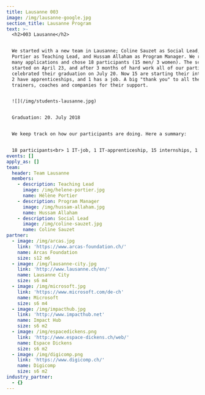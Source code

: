 ```yaml
---
title: Lausanne 003
image: /img/lausanne-google.jpg
section_title: Lausanne Program
text: >-
  <h2>003 Lausanne</h2>


  We started with a new team in Lausanne; Coline Sauzet as Social Lead, Hélène
  Portier as Teaching Lead, and Hussam Allaham as Program Manager. We received a
  many applications and chose 18 participants (15 men/ 3 women). The school
  started on April 23, and after 3 months of hard work all of our participants
  celebrated their graduation on July 20. Now 15 are starting their internships,
  2 have apprenticeships, and 1 has a job. A big "thank you" to all the
  trainers, coaches and companies for their support.


  ![](/img/students-lausanne.jpg)


  Graduation: 20. July 2018


  We keep track on how our participants are doing. Here a summary:


  18 participants<br> 1 IT-job, 1 IT-apprenticeship, 15 internships, 1 drop-out
events: []
apply_as: []
team:
  header: Team Lausanne
  members:
    - description: Teaching Lead
      image: /img/helene-portier.jpg
      name: Hélène Portier
    - description: Program Manager
      image: /img/hussam-allaham.jpg
      name: Hussam Allaham
    - description: Social Lead
      image: /img/coline-sauzet.jpg
      name: Coline Sauzet
partner:
  - image: /img/arcas.jpg
    link: 'https://www.arcas-foundation.ch/'
    name: Arcas Foundation
    size: s12 m6
  - image: /img/lausanne-city.jpg
    link: 'http://www.lausanne.ch/en/'
    name: Lausanne City
    size: s6 m4
  - image: /img/microsoft.jpg
    link: 'https://www.microsoft.com/de-ch'
    name: Microsoft
    size: s6 m4
  - image: /img/impacthub.jpg
    link: 'http://www.impacthub.net'
    name: Impact Hub
    size: s6 m2
  - image: /img/espacedickens.png
    link: 'http://www.espace-dickens.ch/web/'
    name: Espace Dickens
    size: s6 m2
  - image: /img/digicomp.png
    link: 'https://www.digicomp.ch/'
    name: Digicomp
    size: s6 m2
industry_partner:
  - {}
---
```


